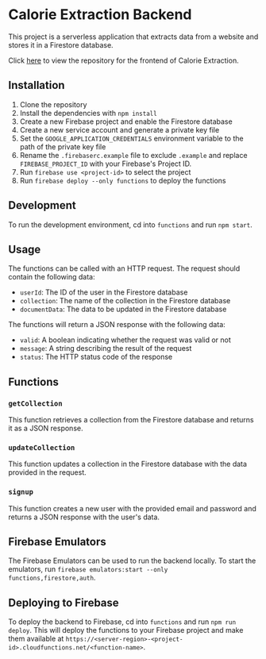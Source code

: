 # Calorie Extraction Backend

This project is a serverless application that extracts data from a website and
stores it in a Firestore database.

Click [here](https://github.com/Tyree-McPherson/calorie-extraction-frontend)
to view the repository for the frontend of Calorie Extraction.

## Installation

1. Clone the repository
2. Install the dependencies with `npm install`
3. Create a new Firebase project and enable the Firestore database
4. Create a new service account and generate a private key file
5. Set the `GOOGLE_APPLICATION_CREDENTIALS` environment variable to the path of
the private key file
6. Rename the `.firebaserc.example` file to exclude `.example` and replace
`FIREBASE_PROJECT_ID` with your Firebase's Project ID.
7. Run `firebase use <project-id>` to select the project
8. Run `firebase deploy --only functions` to deploy the functions

## Development

To run the development environment, cd into `functions` and run `npm start`.

## Usage

The functions can be called with an HTTP request. The request should contain
the following data:

* `userId`: The ID of the user in the Firestore database
* `collection`: The name of the collection in the Firestore database
* `documentData`: The data to be updated in the Firestore database

The functions will return a JSON response with the following data:

* `valid`: A boolean indicating whether the request was valid or not
* `message`: A string describing the result of the request
* `status`: The HTTP status code of the response

## Functions

### `getCollection`

This function retrieves a collection from the Firestore database and returns
it as a JSON response.

### `updateCollection`

This function updates a collection in the Firestore database with the data
provided in the request.

### `signup`

This function creates a new user with the provided email and password and
returns a JSON response with the user's data.

## Firebase Emulators

The Firebase Emulators can be used to run the backend locally. To start the
emulators, run `firebase emulators:start --only functions,firestore,auth`.

## Deploying to Firebase

To deploy the backend to Firebase, cd into `functions` and run
`npm run deploy`. This will deploy the
functions to your Firebase project and make them available at
`https://<server-region>-<project-id>.cloudfunctions.net/<function-name>`.